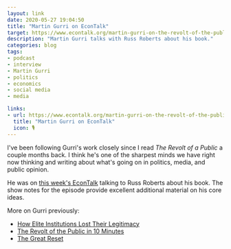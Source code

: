 ```yaml
---
layout: link
date: 2020-05-27 19:04:50
title: "Martin Gurri on EconTalk"
target: https://www.econtalk.org/martin-gurri-on-the-revolt-of-the-public/
description: "Martin Gurri talks with Russ Roberts about his book."
categories: blog
tags:
- podcast
- interview
- Martin Gurri
- politics
- economics
- social media
- media

links:
- url: https://www.econtalk.org/martin-gurri-on-the-revolt-of-the-public/
  title: "Martin Gurri on EconTalk"
  icon: 🎙️
---
```


I've been following Gurri's work closely since I read _The Revolt of a Public_ a couple months back. I think he's one of the sharpest minds we have right now thinking and writing about what's going on in politics, media, and public opinion.

He was on [this week's EconTalk](https://www.econtalk.org/martin-gurri-on-the-revolt-of-the-public/ "Martin Gurri on the Revolt of the Public") talking to Russ Roberts about his book. The show notes for the episode provide excellent additional material on his core ideas.

More on Gurri previously:

* [How Elite Institutions Lost Their Legitimacy](/post/how-elite-institutions-lost-their-legitimacy/ "How Elite Institutions Lost Their Legitimacy")
* [The Revolt of the Public in 10 Minutes](/post/the-revolt-of-the-public-in-10-minutes/ "The Revolt of the Public in 10 Minutes")
* [The Great Reset](/post/the-great-reset/ "The Great Reset")

